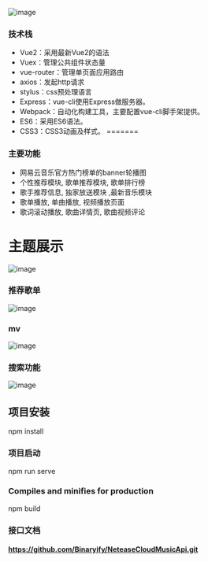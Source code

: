 
![image](https://user-images.githubusercontent.com/83082448/126097496-66ebe62d-b038-4586-a4f4-35ea22c77efc.png)

### 技术栈
- Vue2：采用最新Vue2的语法
- Vuex：管理公共组件状态量
- vue-router：管理单页面应用路由
- axios：发起http请求
- stylus：css预处理语言
- Express：vue-cli使用Express做服务器。
- Webpack：自动化构建工具，主要配置vue-cli脚手架提供。
- ES6：采用ES6语法。
- CSS3：CSS3动画及样式。
=======

### 主要功能
- 网易云音乐官方热门榜单的banner轮播图
- 个性推荐模块, 歌单推荐模块, 歌单排行榜
- 歌手推荐信息, 独家放送模块 ,最新音乐模块
- 歌单播放, 单曲播放, 视频播放页面
- 歌词滚动播放, 歌曲详情页, 歌曲视频评论
# 主题展示
![image](https://user-images.githubusercontent.com/83082448/126097496-66ebe62d-b038-4586-a4f4-35ea22c77efc.png)
### 推荐歌单
![image](https://user-images.githubusercontent.com/83082448/126891761-ae40967c-1b34-4232-aa4c-dae074813b1a.png)
### mv
![image](https://user-images.githubusercontent.com/83082448/126891776-b00f36d5-7e03-415b-ac93-11e720fe6478.png)
### 搜索功能
![image](https://user-images.githubusercontent.com/83082448/126891894-6e3e48e0-ece4-4f05-809f-e91f81a8b20e.png)

## 项目安装


npm install


### 项目启动

npm run serve


### Compiles and minifies for production

npm build


### 接口文档
#### https://github.com/Binaryify/NeteaseCloudMusicApi.git

